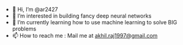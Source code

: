 - 👋 Hi, I’m @ar2427
- 👀 I’m interested in building fancy deep neural networks
- 🌱 I’m currently learning how to use machine learning to solve BIG problems
- 📫 How to reach me : Mail me at akhil.raj1997@gmail.com

<!---
ar2427/ar2427 is a ✨ special ✨ repository because its `README.md` (this file) appears on your GitHub profile.
You can click the Preview link to take a look at your changes.
--->
